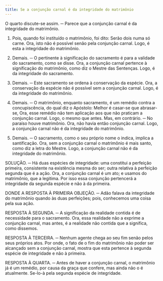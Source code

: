 ```yaml
---
title: Se a conjunção carnal é da integridade do matrimônio
---
```


O quarto discute-se assim. ─ Parece que a conjunção carnal é da integridade do matrimônio.  

1. Pois, quando foi instituído o matrimônio, foi dito: Serão dois numa só carne. Ora, isto não é possível senão pela conjunção carnal. Logo, é esta a integridade do matrimônio.  

2. Demais. ─ O pertinente à significação do sacramento é para a validade do sacramento, como se disse. Ora, a conjunção carnal pertence à significação do matrimônio, como diz o Mestre das Sentenças. Logo, é da integridade do sacramento.  

3. Demais. ─ Este sacramento se ordena à conservação da espécie. Ora, a conservação da espécie não é possível sem a conjunção carnal. Logo, é da integridade do matrimônio.  

4. Demais. ─ O matrimônio, enquanto sacramento, é um remédio contra a concupiscência, do qual diz o Apóstolo: Melhor é casar-se que abrasar-se, Ora, esse remédio não tem aplicação aos que não praticam a conjunção carnal. Logo, o mesmo que antes.  Mas, em contrário. ─ No paraíso houve matrimônio. Ora, não havia então conjunção carnal. Logo, a conjunção carnal não é da integridade do matrimônio.  

2. Demais. ─ O sacramento, como o seu próprio nome o indica, implica a santificação. Ora, sem a conjunção carnal o matrimônio é mais santo, como diz a letra do Mestre. Logo, a conjunção carnal não é da integridade do matrimônio.  

SOLUÇÃO. ─ Há duas espécies de integridade: uma constitui a perfeição primeira, consistente na existência mesma do ser; outra relativa à perfeição segunda que é a ação. Ora, a conjunção carnal é um ato; e usamos do matrimônio, que a legitima. Por isso essa conjunção pertencerá a integridade da segunda espécie e não à da primeira.  

DONDE A RESPOSTA À PRIMEIRA OBJEÇÃO. ─ Adão falava da integridade do matrimônio quando às duas perfeições; pois, conhecemos uma coisa pela sua ação.  

RESPOSTA À SEGUNDA. ─ A significação da realidade contida é de necessidade para o sacramento. Ora, essa realidade não a exprime a conjunção carnal, mas antes, é a realidade não contida que a significa, como dissemos.  

RESPOSTA À TERCEIRA. ─ Nenhum agente chega ao seu fim senão pelos seus próprios atos. Por onde, o fato de o fim do matrimônio não poder ser alcançado sem a conjunção carnal, mostra que esta pertence à segunda espécie de integridade e não à primeira.  

RESPOSTA À QUARTA. ─ Antes de haver a conjunção carnal, o matrimônio já é um remédio, por causa da graça que confere, mas ainda não o é atualmente. Se-lo-à pela segunda espécie de integridade.